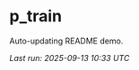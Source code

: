 # p_train

Auto-updating README demo.

<!--START_SECTION:status-->
_Last run: 2025-09-13 10:33 UTC_
<!--END_SECTION:status-->











































































































































































































































































































































































































































































































